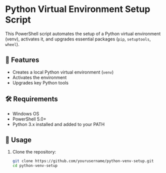 # Python Virtual Environment Setup Script

This PowerShell script automates the setup of a Python virtual environment (venv), activates it, and upgrades essential packages (`pip`, `setuptools`, `wheel`).

## 📜 Features
- Creates a local Python virtual environment (`venv`)
- Activates the environment
- Upgrades key Python tools

## 🛠 Requirements
- Windows OS
- PowerShell 5.0+
- Python 3.x installed and added to your PATH

## 🚀 Usage

1. Clone the repository:
   ```bash
   git clone https://github.com/yourusername/python-venv-setup.git
   cd python-venv-setup
   ```
